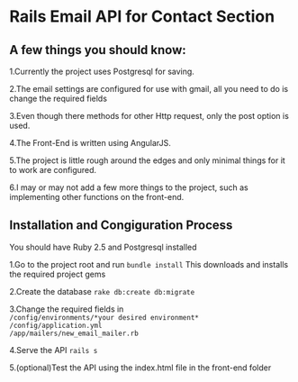 # Rails Email API for Contact Section 

## A few things you should know:

1.Currently the project uses Postgresql for saving.

2.The email settings are configured for use with gmail, all you need to do is change the required fields

3.Even though there methods for other Http request, only the post option is used.

4.The Front-End is written using AngularJS.

5.The project is little rough around the edges and only minimal things for it to work are configured.

6.I may or may not add a few more things to the project, such as implementing other functions on the front-end.

## Installation and Congiguration Process

You should have Ruby 2.5 and Postgresql installed

1.Go to the project root and run
`bundle install`
This downloads and installs the required project gems 

2.Create the database 
`rake db:create db:migrate`

3.Change the required fields in<br>
`/config/environments/*your desired environment* `<br>
`/config/application.yml`<br>
`/app/mailers/new_email_mailer.rb`

4.Serve the API
`rails s`

5.(optional)Test the API using the index.html file in the front-end folder
